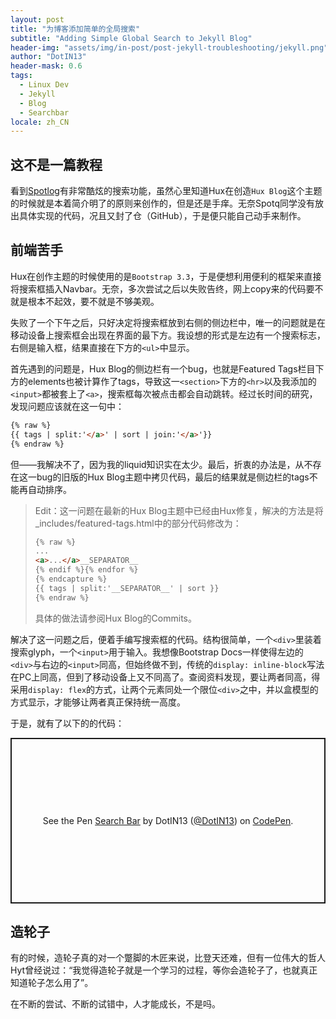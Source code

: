 ```yaml
---
layout: post
title: "为博客添加简单的全局搜索"
subtitle: "Adding Simple Global Search to Jekyll Blog"
header-img: "assets/img/in-post/post-jekyll-troubleshooting/jekyll.png"
author: "DotIN13"
header-mask: 0.6
tags:
  - Linux Dev
  - Jekyll
  - Blog
  - Searchbar
locale: zh_CN
---
```


## 这不是一篇教程

看到[Spotlog](https://soptq.me/2019/04/03/implement-search/#jekyll-feature)有非常酷炫的搜索功能，虽然心里知道Hux在创造`Hux Blog`这个主题的时候就是本着简介明了的原则来创作的，但是还是手痒。无奈Spotq同学没有放出具体实现的代码，况且又封了仓（GitHub），于是便只能自己动手来制作。

## 前端苦手

Hux在创作主题的时候使用的是`Bootstrap 3.3`，于是便想利用便利的框架来直接将搜索框插入Navbar。无奈，多次尝试之后以失败告终，网上copy来的代码要不就是根本不起效，要不就是不够美观。

失败了一个下午之后，只好决定将搜索框放到右侧的侧边栏中，唯一的问题就是在移动设备上搜索框会出现在界面的最下方。我设想的形式是左边有一个搜索标志，右侧是输入框，结果直接在下方的`<ul>`中显示。

首先遇到的问题是，Hux Blog的侧边栏有一个bug，也就是Featured Tags栏目下方的elements也被计算作了tags，导致这一`<section>`下方的`<hr>`以及我添加的`<input>`都被套上了`<a>`，搜索框每次被点击都会自动跳转。经过长时间的研究，发现问题应该就在这一句中：

```html
{% raw %}
{{ tags | split:'</a>' | sort | join:'</a>'}}
{% endraw %}
```

但——我解决不了，因为我的liquid知识实在太少。最后，折衷的办法是，从不存在这一bug的旧版的Hux Blog主题中拷贝代码，最后的结果就是侧边栏的tags不能再自动排序。

> Edit：这一问题在最新的Hux Blog主题中已经由Hux修复，解决的方法是将_includes/featured-tags.html中的部分代码修改为：
>
> ```html
> {% raw %}
> ...
> <a>...</a>__SEPARATOR__
> {% endif %}{% endfor %}
> {% endcapture %}
> {{ tags | split:'__SEPARATOR__' | sort }}
> {% endraw %}
> ```
>
> 具体的做法请参阅Hux Blog的Commits。

解决了这一问题之后，便着手编写搜索框的代码。结构很简单，一个`<div>`里装着搜索glyph，一个`<input>`用于输入。我想像Bootstrap Docs一样使得左边的`<div>`与右边的`<input>`同高，但始终做不到，传统的`display: inline-block`写法在PC上同高，但到了移动设备上又不同高了。查阅资料发现，要让两者同高，得采用`display: flex`的方式，让两个元素同处一个限位`<div>`之中，并以盒模型的方式显示，才能够让两者真正保持统一高度。

于是，就有了以下的的代码：

<p class="codepen" data-height="265" data-theme-id="light" data-default-tab="css,result" data-user="DotIN13" data-slug-hash="dyomaqQ" style="height: 265px; box-sizing: border-box; display: flex; align-items: center; justify-content: center; border: 2px solid; margin: 1em 0; padding: 1em;" data-pen-title="Search Bar">
  <span>See the Pen <a href="https://codepen.io/DotIN13/pen/dyomaqQ">
  Search Bar</a> by DotIN13 (<a href="https://codepen.io/DotIN13">@DotIN13</a>)
  on <a href="https://codepen.io">CodePen</a>.</span>
</p>
<script async src="https://static.codepen.io/assets/embed/ei.js"></script>

## 造轮子

有的时候，造轮子真的对一个蹩脚的木匠来说，比登天还难，但有一位伟大的哲人Hyt曾经说过：“我觉得造轮子就是一个学习的过程，等你会造轮子了，也就真正知道轮子怎么用了”。

在不断的尝试、不断的试错中，人才能成长，不是吗。